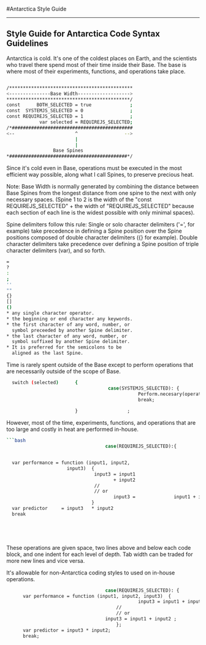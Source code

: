#Antarctica Style Guide

---
Style Guide for Antarctica Code Syntax Guidelines
---

Antarctica is cold. It's one of the coldest places on Earth, and the scientists who travel there spend most of their time inside their Base. The base is where most of their experiments, functions, and operations take place. 

```bash

/*********************************************
<---------------Base Width------------------->
*********************************************/
const      BOTH_SELECTED = true              ;
const  SYSTEMJS_SELECTED = 0                 ;
const REQUIREJS_SELECTED = 1                 ;
            var selected = REQUIREJS_SELECTED;
/*############################################
<--                      ^                 -->
                         |                    
                         |                    
                 Base Spines                
*###########################################*/
```

Since it's cold even in Base, operations must be executed in the most efficient way possible, along what I call Spines, to preserve precious heat.

Note: Base Width is normally generated by combining the distance between Base Spines from the longest distance from one spine to the next with only necessary spaces. (Spine 1 to 2 is the width of the "const REQUIREJS_SELECTED" + the width of "REQUIREJS_SELECTED" because each section of each line is the widest possible with only minimal spaces). 

Spine delimiters follow this rule:
Single or solo character delimiters ('=', for example) take precedence in defining a Spine position over the Spine positions composed of double character delimiters ({} for example). Double character delimiters take precedence over defining a Spine position of triple character delimiters (var), and so forth.
```bash
=
?
:
;
''
""
{}
[]
()
* any single character operator.
* the beginning or end character any keywords.
* the first character of any word, number, or 
  symbol preceeded by another Spine delimiter.
* the last character of any word, number, or 
  symbol suffixed by another Spine delimiter.
* It is preferred for the semicolons to be 
  aligned as the last Spine.
```

Time is rarely spent outside of the Base except to perform operations that are necessarily outside of the scope of Base.
```bash
  switch (selected)      {
  									 case(SYSTEMJS_SELECTED): {
                                                Perform.necesary(operation);
                                                break;
  																						}                            ;
                         }                  ;
```

However, most of the time, experiments, functions, and operations that are too large and costly in heat are performed in-house.

```bash
```bash
  									case(REQUIREJS_SELECTED):{


  var performance = function (input1, input2,
  		              input3)  {
  		                        input3 = input1 
  		                               + input2                              ;
  		                        //        
  		                        // or
  		                               input3 =              input1 + input2 ;
  		                       }                                             ;
  var predictor		= input3   * input2                                      ;
  break                                                                    ;



  																					 }                             ;
```

These operations are given space, two lines above and below each code block, and one indent for each level of depth. Tab width can be traded for more new lines and vice versa.

It's allowable for non-Antarctica coding styles to used on in-house operations.

```bash
  									case(REQUIREJS_SELECTED): {
	  var performance = function (input1, input2, input3)  {
												input3 = input1 + input2;
		      							//        
		      							// or
		             				input3 = input1 + input2 ;
	     								};
	  var predictor = input3 * input2;
	  break;
  																						};
```
